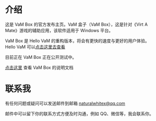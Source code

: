 # 介绍
这是 VaM Box 的官方发布主页。VaM 盒子（VaM Box），这是针对《Virt A Mate》游戏的辅助应用，该软件适用于 Windows 平台。

VaM Box 是 Hello VaM 的重构版本，将会有更快的速度与更好的用户体验。Hello VaM 可以[点击这里去查看](https://github.com/NaturalWhiteX/hello-vam-releases)

目前正在 VaM Box 正在公开测试中。

[点击这里](https://mercurial-lens-68a.notion.site/This-is-VaM-Box-bb6243ff145941fb9ffc72d2b0a3ad10
) 查看 VaM Box 的说明文档 

# 联系我
有任何问题或疑问可以发送邮件到邮箱 naturalwhitex@qq.com

邮件中可以留下你的联系方式方便及时沟通，例如 QQ、微信等，我会联系你。
